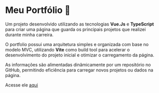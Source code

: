 # Meu Portfólio 👤
Um projeto desenvolvido utilizando as tecnologias **Vue.Js** e **TypeScript** para criar uma página que guarda os principais projetos que realizei durante minha carreira.

O portfolio possui uma arquitetura simples e organizada com base no modelo MVC, utilizando **Vite** como build tool para acelerar o desenvolvimento do projeto inicial e otimizar o carregamento da página. 

As informações são alimentadas dinâmicamente por um repositório no GitHub, permitindo eficiência para carregar novos projetos ou dados na página.

Acesse ele [aqui](https://portfolio-gabryel-barboza.onrender.com/)
